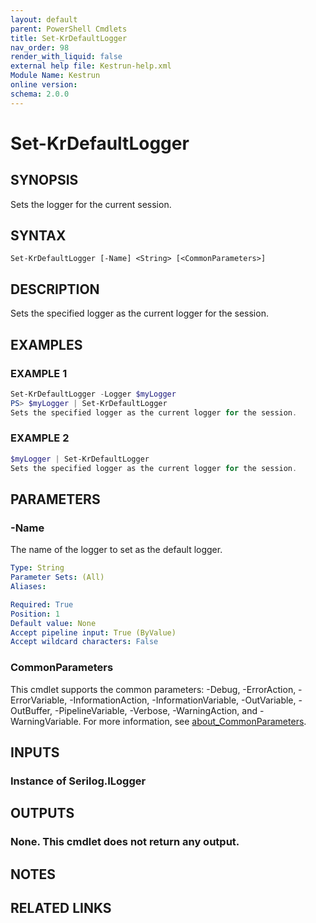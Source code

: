 ```yaml
---
layout: default
parent: PowerShell Cmdlets
title: Set-KrDefaultLogger
nav_order: 98
render_with_liquid: false
external help file: Kestrun-help.xml
Module Name: Kestrun
online version:
schema: 2.0.0
---
```


# Set-KrDefaultLogger

## SYNOPSIS
Sets the logger for the current session.

## SYNTAX

```
Set-KrDefaultLogger [-Name] <String> [<CommonParameters>]
```

## DESCRIPTION
Sets the specified logger as the current logger for the session.

## EXAMPLES

### EXAMPLE 1
```powershell
Set-KrDefaultLogger -Logger $myLogger
PS> $myLogger | Set-KrDefaultLogger
Sets the specified logger as the current logger for the session.
```

### EXAMPLE 2
```powershell
$myLogger | Set-KrDefaultLogger
Sets the specified logger as the current logger for the session.
```

## PARAMETERS

### -Name
The name of the logger to set as the default logger.

```yaml
Type: String
Parameter Sets: (All)
Aliases:

Required: True
Position: 1
Default value: None
Accept pipeline input: True (ByValue)
Accept wildcard characters: False
```

### CommonParameters
This cmdlet supports the common parameters: -Debug, -ErrorAction, -ErrorVariable, -InformationAction, -InformationVariable, -OutVariable, -OutBuffer, -PipelineVariable, -Verbose, -WarningAction, and -WarningVariable. For more information, see [about_CommonParameters](http://go.microsoft.com/fwlink/?LinkID=113216).

## INPUTS

### Instance of Serilog.ILogger
## OUTPUTS

### None. This cmdlet does not return any output.
## NOTES

## RELATED LINKS
